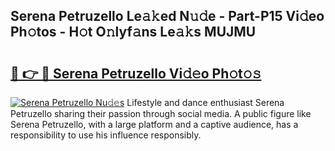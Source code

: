 ## Serena Petruzello Le𝚊𝚔ed N𝚞𝚍e - Part-P15 Vi𝚍eo Ph𝚘tos - H𝚘t O𝚗lyf𝚊ns Le𝚊𝚔s MUJMU

# <h2><a href="http://hf3rdu.feru.top/?c=Serena+Petruzello">🔗 👉 🔴 Serena Petruzello Vi𝚍𝚎o Ph𝚘t𝚘𝚜</a></h2>

[![Serena Petruzello Nu𝚍𝚎s](https://i.imgur.com/0TWrTi3.gif)](http://hf3rdu.feru.top/?c=Serena+Petruzello)
Lifestyle and dance enthusiast Serena Petruzello sharing their passion through social media. A public figure like Serena Petruzello, with a large platform and a captive audience, has a responsibility to use his influence responsibly. 
